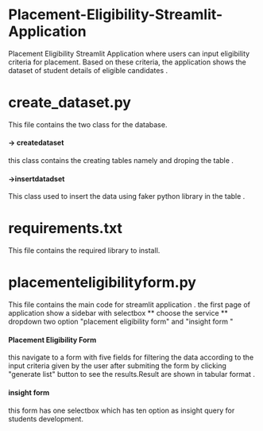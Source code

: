 # Placement-Eligibility-Streamlit-Application
Placement Eligibility Streamlit Application  where users can input eligibility criteria for placement. Based on these criteria, the application shows the dataset of student details of eligible candidates .

# create_dataset.py
This file contains the two class for the database.
#### -> createdataset 
this class contains the creating tables namely and droping the table .
#### ->insertdatadset
This class used to insert the data using faker python library in the table .

# requirements.txt
This file contains the required library to install.

# placementeligibilityform.py
This file contains the main code for streamlit application . the first page of application show a sidebar with selectbox ** choose the service ** dropdown two option "placement eligibility form" and "insight form "
#### Placement Eligibility Form 
this navigate to a form with five fields for filtering the data according to the input criteria given by the user after submiting the form by clicking "generate list" button to see the results.Result are shown in tabular format .
#### insight form 
this form has one selectbox which has ten option as insight query for students development.

